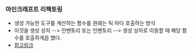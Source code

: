 ### 마인크래프트 리팩토링

- 생성 가능한 도구를 계산하는 함수를 원래는 틱 마다 호출하는 방식
- 이것을 생성 상자 --> 인벤토리 또는 인벤토리 --> 생성 상자로 이동할 때 해당 함수를 호출하게끔 했다. 
- [참고링크](https://github.com/happyOBO/MinecraftUE5/commit/06054d0ab5cad3edfb58076f0f805d453a91bcd2)